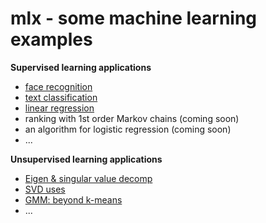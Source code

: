 # mlx - some machine learning examples


**Supervised learning applications**
* [face recognition](https://github.com/dchosch/mlx/blob/main/face%20recognition.ipynb)
* [text classification](https://github.com/dchosch/mlx/blob/main/text%20classification.ipynb)
* [linear regression](https://github.com/dchosch/mlx/blob/main/linear%20regression.ipynb)
* ranking with 1st order Markov chains (coming soon)
* an algorithm for logistic regression (coming soon)
* ...


**Unsupervised learning applications**
* [Eigen & singular value decomp](https://github.com/dchosch/mlx/blob/main/ed%20and%20svd.ipynb)
* [SVD uses](https://github.com/dchosch/mlx/blob/main/SVD%20uses.ipynb)
* [GMM: beyond k-means](https://github.com/dchosch/mlx/blob/main/gmm%20-%20beyond%20k-means.ipynb)
* ...
